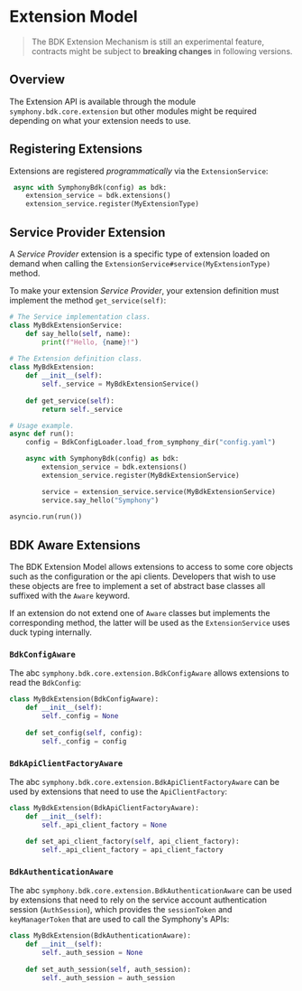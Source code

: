 # Extension Model
> The BDK Extension Mechanism is still an experimental feature, contracts might be subject to **breaking changes** 
> in following versions.

## Overview
The Extension API is available through the module `symphony.bdk.core.extension` but other modules might be required
depending on what your extension needs to use.

## Registering Extensions
Extensions are registered _programmatically_ via the `ExtensionService`:
```python
 async with SymphonyBdk(config) as bdk:
    extension_service = bdk.extensions()
    extension_service.register(MyExtensionType)
```

## Service Provider Extension
A _Service Provider_ extension is a specific type of extension loaded on demand when calling the 
`ExtensionService#service(MyExtensionType)` method.

To make your extension _Service Provider_, your extension definition must implement the method `get_service(self)`: 
```python
# The Service implementation class.
class MyBdkExtensionService:
    def say_hello(self, name):
        print(f"Hello, {name}!")
        
# The Extension definition class.
class MyBdkExtension:
    def __init__(self):
        self._service = MyBdkExtensionService()
    
    def get_service(self):
        return self._service

# Usage example.
async def run():
    config = BdkConfigLoader.load_from_symphony_dir("config.yaml")

    async with SymphonyBdk(config) as bdk:
        extension_service = bdk.extensions()
        extension_service.register(MyBdkExtensionService)

        service = extension_service.service(MyBdkExtensionService)
        service.say_hello("Symphony")
        
asyncio.run(run())
```

## BDK Aware Extensions
The BDK Extension Model allows extensions to access to some core objects such as the configuration or the api clients.
Developers that wish to use these objects are free to implement a set of abstract base classes all suffixed with the `Aware` keyword.

If an extension do not extend one of `Aware` classes but implements the corresponding method, the latter will be used as 
the `ExtensionService` uses duck typing internally.

### `BdkConfigAware`
The abc `symphony.bdk.core.extension.BdkConfigAware` allows extensions to read the `BdkConfig`: 
```python
class MyBdkExtension(BdkConfigAware):
    def __init__(self):
        self._config = None
        
    def set_config(self, config):
        self._config = config
```

### `BdkApiClientFactoryAware`
The abc `symphony.bdk.core.extension.BdkApiClientFactoryAware` can be used by extensions that need to
use the `ApiClientFactory`: 
```python
class MyBdkExtension(BdkApiClientFactoryAware):
    def __init__(self):
        self._api_client_factory = None
        
    def set_api_client_factory(self, api_client_factory):
        self._api_client_factory = api_client_factory
```

### `BdkAuthenticationAware`
The abc `symphony.bdk.core.extension.BdkAuthenticationAware` can be used by extensions that need to rely on the 
service account authentication session (`AuthSession`), which provides the `sessionToken` and 
`keyManagerToken` that are used to call the Symphony's APIs: 
```python
class MyBdkExtension(BdkAuthenticationAware):
    def __init__(self):
        self._auth_session = None
        
    def set_auth_session(self, auth_session):
        self._auth_session = auth_session
```
